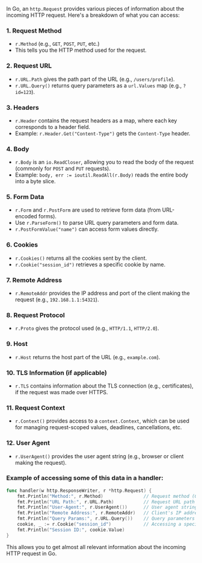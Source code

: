 In Go, an `http.Request` provides various pieces of information about the incoming HTTP request. Here's a breakdown of what you can access:

### 1. **Request Method**
   - `r.Method` (e.g., `GET`, `POST`, `PUT`, etc.)
   - This tells you the HTTP method used for the request.

### 2. **Request URL**
   - `r.URL.Path` gives the path part of the URL (e.g., `/users/profile`).
   - `r.URL.Query()` returns query parameters as a `url.Values` map (e.g., `?id=123`).

### 3. **Headers**
   - `r.Header` contains the request headers as a map, where each key corresponds to a header field.
   - Example: `r.Header.Get("Content-Type")` gets the `Content-Type` header.

### 4. **Body**
   - `r.Body` is an `io.ReadCloser`, allowing you to read the body of the request (commonly for `POST` and `PUT` requests).
   - Example: `body, err := ioutil.ReadAll(r.Body)` reads the entire body into a byte slice.

### 5. **Form Data**
   - `r.Form` and `r.PostForm` are used to retrieve form data (from URL-encoded forms).
   - Use `r.ParseForm()` to parse URL query parameters and form data.
   - `r.PostFormValue("name")` can access form values directly.

### 6. **Cookies**
   - `r.Cookies()` returns all the cookies sent by the client.
   - `r.Cookie("session_id")` retrieves a specific cookie by name.

### 7. **Remote Address**
   - `r.RemoteAddr` provides the IP address and port of the client making the request (e.g., `192.168.1.1:54321`).

### 8. **Request Protocol**
   - `r.Proto` gives the protocol used (e.g., `HTTP/1.1`, `HTTP/2.0`).

### 9. **Host**
   - `r.Host` returns the host part of the URL (e.g., `example.com`).

### 10. **TLS Information (if applicable)**
   - `r.TLS` contains information about the TLS connection (e.g., certificates), if the request was made over HTTPS.

### 11. **Request Context**
   - `r.Context()` provides access to a `context.Context`, which can be used for managing request-scoped values, deadlines, cancellations, etc.

### 12. **User Agent**
   - `r.UserAgent()` provides the user agent string (e.g., browser or client making the request).

### Example of accessing some of this data in a handler:
```go
func handler(w http.ResponseWriter, r *http.Request) {
    fmt.Println("Method:", r.Method)               // Request method (GET, POST, etc.)
    fmt.Println("URL Path:", r.URL.Path)           // Request URL path
    fmt.Println("User-Agent:", r.UserAgent())      // User agent string
    fmt.Println("Remote Address:", r.RemoteAddr)   // Client's IP address
    fmt.Println("Query Params:", r.URL.Query())    // Query parameters
    cookie, _ := r.Cookie("session_id")            // Accessing a specific cookie
    fmt.Println("Session ID:", cookie.Value)
}
```

This allows you to get almost all relevant information about the incoming HTTP request in Go.
